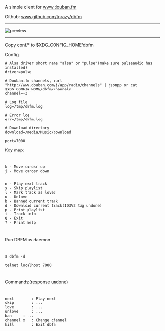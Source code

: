 A simple client for www.douban.fm

Github: www.github.com/tnrazy/dbfm

------------------------------------------------------------------------

![preview](https://raw.github.com/tnrazy/dbfm/master/preview.png)

------------------------------------------------------------------------

Copy conf/* to $XDG_CONFIG_HOME/dbfm

Config

	# Alsa driver short name "alsa" or "pulse"(make sure pulseaudio has installed)
	driver=pulse

	# Douban.fm channels, curl "http://www.douban.com/j/app/radio/channels" | jsonpp or cat $XDG_CONFIG_HOME/dbfm/channels
	channel=-3

	# Log file
	log=/tmp/dbfm.log

	# Error log
	err=/tmp/dbfm.log

	# Download directory
	download=/media/Music/download
	
	port=7000

Key map:
#
	k - Move curosr up
	j - Move curosr down


	n - Play next track
	s - Skip playlist
	l - Mark track as loved
	u - Unlove
	b - Banned current track
	d - Download current track(ID3V2 tag undone)
	p - Print playlist
	i - Track info
	Q - Exit
	? - Print help
#

Run DBFM as daemon
#
	$ dbfm -d
	
	telnet localhost 7000
#

Commands:(response undone)
#
	next		: Play next
	skip 		: ...
	love 		: ...
	unlove 		: ...
	ban		: ...
	channel x 	: Change channel
	kill 		: Exit dbfm
#
